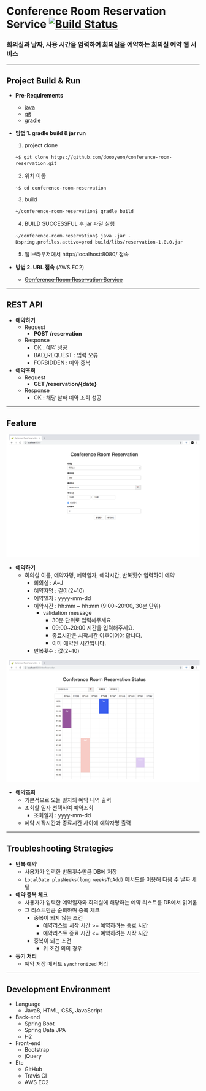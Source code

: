 # Conference Room Reservation Service [![Build Status](https://travis-ci.org/doooyeon/conference-room-reservation.svg?branch=master)](https://travis-ci.org/doooyeon/conference-room-reservation)

### 회의실과 날짜, 사용 시간을 입력하여 회의실을 예약하는 회의실 예약 웹 서비스

---

## Project Build & Run
- **Pre-Requirements**
    - [java](https://www.oracle.com/technetwork/java/javase/downloads/jdk8-downloads-2133151.html)
    - [git](https://git-scm.com/downloads)
    - [gradle](https://gradle.org/install/)


- **방법 1. gradle build & jar run**
    1. project clone
    ```
    ~$ git clone https://github.com/doooyeon/conference-room-reservation.git
    ```
    2. 위치 이동
    ```
    ~$ cd conference-room-reservation
    ```
    3. build
    ```
    ~/conference-room-reservation$ gradle build
    ```
    4. BUILD SUCCESSFUL 후 jar 파일 실행
    ```
    ~/conference-room-reservation$ java -jar -Dspring.profiles.active=prod build/libs/reservation-1.0.0.jar
    ```
    5. 웹 브라우저에서 http://localhost:8080/ 접속

- **방법 2. URL 접속** (AWS EC2)
    - ~~[Conference Room Reservation Service]()~~

---

## REST API
- **예약하기**
    - Request
        - **POST /reservation**
    - Response
        - OK : 예약 성공
        - BAD_REQUEST : 입력 오류
        - FORBIDDEN : 예약 중복
- **예약조회**
    - Request
        - **GET /reservation/{date}**    
    - Response
        - OK : 해당 날짜 예약 조회 성공

---

## Feature
![add-reservation](./images/add-reservation.png)
- **예약하기**
    - 회의실 이름, 예약자명, 예약일자, 예약시간, 반복횟수 입력하여 예약
        - 회의실 : A~J
        - 예약자명 : 길이(2~10)
        - 예약일자 : yyyy-mm-dd
        - 예약시간 : hh:mm ~ hh:mm (9:00~20:00, 30분 단위)
            - validation message
                - 30분 단위로 입력해주세요.
                - 09:00~20:00 시간을 입력해주세요.
                - 종료시간은 시작시간 이후이어야 합니다.
                - 이미 예약된 시간입니다.
        - 반복횟수 : 값(2~10)

![view-reservation](./images/view-reservation.png)
- **예약조회**
    - 기본적으로 오늘 일자의 예약 내역 출력
    - 조회할 일자 선택하여 예약조회
        - 조회일자 : yyyy-mm-dd
    - 예약 시작시간과 종료시간 사이에 예약자명 출력

---

## Troubleshooting Strategies
- **반복 예약**
    - 사용자가 입력한 반복횟수만큼 DB에 저장
    - `LocalDate plusWeeks(long weeksToAdd)` 메서드를 이용해 다음 주 날짜 세팅
- **예약 중복 체크**
    - 사용자가 입력한 예약일자와 회의실에 해당하는 예약 리스트를 DB에서 읽어옴
    - 그 리스트만큼 순회하며 중복 체크
        - 중복이 되지 않는 조건
            - 예약리스트 시작 시간 >= 예약하려는 종료 시간
            - 예약리스트 종료 시간 <= 예약하려는 시작 시간
        - 중복이 되는 조건
            - 위 조건 외의 경우
- **동기 처리**
    - 예약 저장 메서드 `synchronized` 처리

---

## Development Environment
- Language
    - Java8, HTML, CSS, JavaScript
- Back-end
    - Spring Boot
    - Spring Data JPA
    - H2
- Front-end
    - Bootstrap
    - jQuery
- Etc
    - GitHub
    - Travis CI
    - AWS EC2